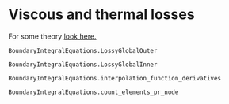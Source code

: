 # Viscous and thermal losses

For some theory [look here.](theory_lossy.md)

```@docs
BoundaryIntegralEquations.LossyGlobalOuter
```

```@docs
BoundaryIntegralEquations.LossyGlobalInner
```

```@docs
BoundaryIntegralEquations.interpolation_function_derivatives
```

```@docs
BoundaryIntegralEquations.count_elements_pr_node
```

